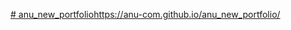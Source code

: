 [# anu_new_portfolio](https://anu-com.github.io/anu_new_portfolio/)https://anu-com.github.io/anu_new_portfolio/
